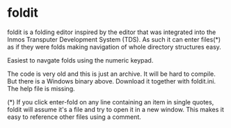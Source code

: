 # foldit

foldit is a folding editor inspired by the editor that was integrated into the Inmos Transputer Development System (TDS). As such it can enter files(*) as if they were folds making navigation of whole directory structures easy. 

Easiest to navgate folds using the numeric keypad.

The code is very old and this is just an archive. It will be hard to compile. But there is a Windows binary above. Download it together with foldit.ini. The help file is missing.

(*) If you click enter-fold on any line containing an item in single quotes, foldit will assume it's a file and try to open it in a new window.  This makes it easy to reference other files using a comment.
